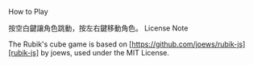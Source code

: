 How to Play

按空白鍵讓角色跳動，按左右鍵移動角色。
License Note

The Rubik's cube game is based on [https://github.com/joews/rubik-js][rubik-js] by joews, used under the MIT License.
